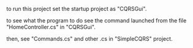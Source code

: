 to run this project set the startup project as "CQRSGui".

to see what the program to do see the command launched from the file "HomeController.cs" in "CQRSGui".

then, see "Commands.cs" and other .cs in "SimpleCQRS" project.

